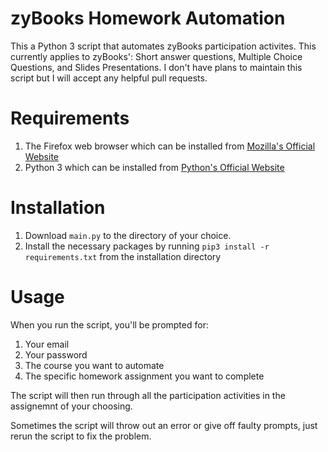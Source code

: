 # zyBooks Homework Automation

This a Python 3 script that automates zyBooks participation activites. This currently applies to zyBooks': Short answer questions, Multiple Choice Questions, and Slides Presentations. I don't have plans to maintain this script but I will accept any helpful pull requests.

# Requirements

1) The Firefox web browser which can be installed from [Mozilla's Official Website](https://pages.github.com/](https://www.mozilla.org/en-US/firefox/)https://www.mozilla.org/en-US/firefox/)
2) Python 3 which can be installed from [Python's Official Website](https://www.python.org/downloads/)

# Installation

1) Download ```main.py``` to the directory of your choice.
2) Install the necessary packages by running ```pip3 install -r requirements.txt``` from the installation directory

# Usage

When you run the script, you'll be prompted for:
1) Your email
2) Your password
3) The course you want to automate
4) The specific homework assignment you want to complete

The script will then run through all the participation activities in the assignemnt of your choosing.


Sometimes the script will throw out an error or give off faulty prompts, just rerun the script to fix the problem.
